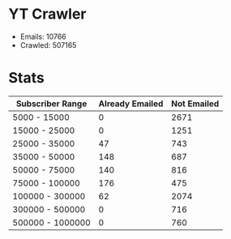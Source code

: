 # YT Crawler
- Emails: 10766
- Crawled: 507165

# Stats
| Subscriber Range  | Already Emailed | Not Emailed |
|-------|-------|-------|
| 5000 - 15000 | 0 | 2671 |
| 15000 - 25000 | 0 | 1251 |
| 25000 - 35000 | 47 | 743 |
| 35000 - 50000 | 148 | 687 |
| 50000 - 75000 | 140 | 816 |
| 75000 - 100000 | 176 | 475 |
| 100000 - 300000 | 62 | 2074 |
| 300000 - 500000 | 0 | 716 |
| 500000 - 1000000 | 0 | 760 |
